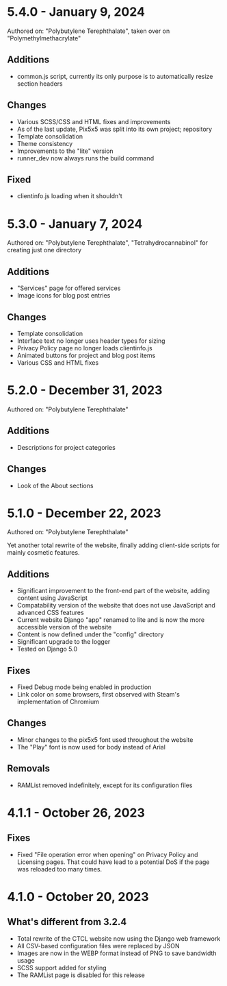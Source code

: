 # 5.4.0 - January 9, 2024
Authored on: "Polybutylene Terephthalate", taken over on "Polymethylmethacrylate"

## Additions
- common.js script, currently its only purpose is to automatically resize section headers

## Changes
- Various SCSS/CSS and HTML fixes and improvements
- As of the last update, Pix5x5 was split into its own project; repository
- Template consolidation
- Theme consistency
- Improvements to the "lite" version
- runner_dev now always runs the build command

## Fixed
- clientinfo.js loading when it shouldn't

# 5.3.0 - January 7, 2024
Authored on: "Polybutylene Terephthalate", "Tetrahydrocannabinol" for creating just one directory

## Additions

- "Services" page for offered services
- Image icons for blog post entries

## Changes

- Template consolidation
- Interface text no longer uses header types for sizing
- Privacy Policy page no longer loads clientinfo.js
- Animated buttons for project and blog post items
- Various CSS and HTML fixes

# 5.2.0 - December 31, 2023
Authored on: "Polybutylene Terephthalate"

## Additions

- Descriptions for project categories

## Changes

- Look of the About sections

# 5.1.0 - December 22, 2023
Authored on: "Polybutylene Terephthalate"

Yet another total rewrite of the website, finally adding client-side scripts for mainly cosmetic features. 

## Additions

- Significant improvement to the front-end part of the website, adding content using JavaScript
- Compatability version of the website that does not use JavaScript and advanced CSS features
- Current website Django "app" renamed to lite and is now the more accessible version of the website
- Content is now defined under the "config" directory
- Significant upgrade to the logger
- Tested on Django 5.0

## Fixes

- Fixed Debug mode being enabled in production
- Link color on some browsers, first observed with Steam's implementation of Chromium

## Changes

- Minor changes to the pix5x5 font used throughout the website
- The "Play" font is now used for body instead of Arial

## Removals

- RAMList removed indefinitely, except for its configuration files

# 4.1.1 - October 26, 2023

## Fixes

- Fixed "File operation error when opening" on Privacy Policy and Licensing pages. That could have lead to a potential DoS if the page was reloaded too many times.

# 4.1.0 - October 20, 2023

## What's different from 3.2.4

- Total rewrite of the CTCL website now using the Django web framework
- All CSV-based configuration files were replaced by JSON
- Images are now in the WEBP format instead of PNG to save bandwidth usage
- SCSS support added for styling
- The RAMList page is disabled for this release
